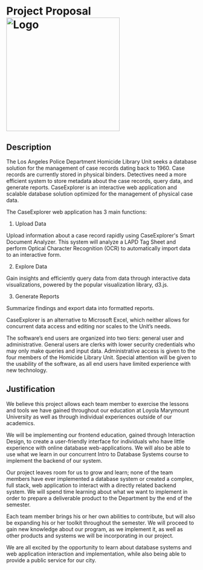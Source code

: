 # Project Proposal<img src = "/resources/Logo_Mockup_Option1.png" alt = "Logo" width = 300 />
## Description

The Los Angeles Police Department Homicide Library Unit seeks a database solution for the management of case records dating back to 1960. Case records are currently stored in physical binders. Detectives need a more efficient system to store metadata about the case records, query data, and generate reports. CaseExplorer is an interactive web application and scalable database solution optimized for the management of physical case data.

The CaseExplorer web application has 3 main functions:
1. Upload Data

Upload information about a case record rapidly using CaseExplorer's Smart Document Analyzer. This system will analyze a LAPD Tag Sheet and perform Optical Character Recognition (OCR) to automatically import data to an interactive form.

2. Explore Data

Gain insights and efficiently query data from data through interactive data visualizations, powered by the popular visualization library, d3.js. 

3. Generate Reports

Summarize findings and export data into formatted reports. 

CaseExplorer is an alternative to Microsoft Excel, which neither allows for concurrent data access and editing nor scales to the Unit’s needs.

The software’s end users are organized into two tiers: general user and administrative. General users are clerks with lower security credentials who may only make queries and input data. Administrative access is given to the four members of the Homicide Library Unit. Special attention will be given to the usability of the software, as all end users have limited experience with new technology.

## Justification

We believe this project allows each team member to exercise the lessons and tools we have gained throughout our education at Loyola Marymount University as well as through individual experiences outside of our academics.

We will be implementing our frontend education, gained through Interaction Design, to create a user-friendly interface for individuals who have little experience with online database web-applications. We will also be able to use what we learn in our concurrent Intro to Database Systems course to implement the backend of our system.

Our project leaves room for us to grow and learn; none of the team members have ever implemented a database system or created a complex, full stack, web application to interact with a directly related backend system. We will spend time learning about what we want to implement in order to prepare a deliverable product to the Department by the end of the semester.

Each team member brings his or her own abilities to contribute, but will also be expanding his or her toolkit throughout the semester. We will proceed to gain new knowledge about our program, as we implement it, as well as other products and systems we will be incorporating in our project.

We are all excited by the opportunity to learn about database systems and web application interaction and implementation, while also being able to provide a public service for our city.
